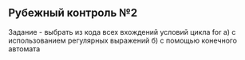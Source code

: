 ## Рубежный контроль №2

Задание - выбрать из кода всех вхождений условий цикла for
а) с использованием регулярных выражений
б) с помощью конечного автомата
